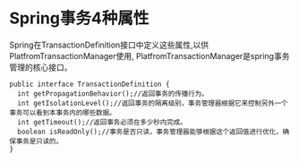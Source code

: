 # Spring事务4种属性

Spring在TransactionDefinition接口中定义这些属性,以供PlatfromTransactionManager使用, PlatfromTransactionManager是spring事务管理的核心接口。

```
public interface TransactionDefinition {
  int getPropagationBehavior();//返回事务的传播行为。
  int getIsolationLevel();//返回事务的隔离级别，事务管理器根据它来控制另外一个事务可以看到本事务内的哪些数据。
  int getTimeout();//返回事务必须在多少秒内完成。
  boolean isReadOnly();//事务是否只读，事务管理器能够根据这个返回值进行优化，确保事务是只读的。 
}
```
